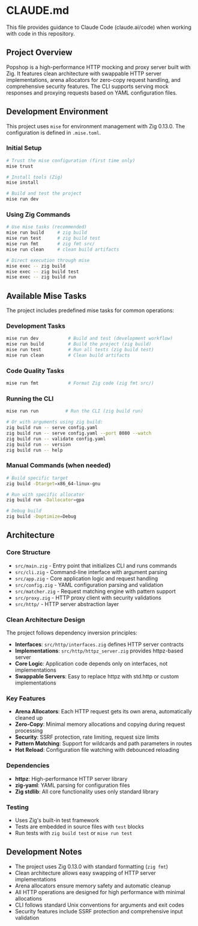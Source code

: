 # CLAUDE.md

This file provides guidance to Claude Code (claude.ai/code) when working with code in this repository.

## Project Overview

Popshop is a high-performance HTTP mocking and proxy server built with Zig. It features clean architecture with swappable HTTP server implementations, arena allocators for zero-copy request handling, and comprehensive security features. The CLI supports serving mock responses and proxying requests based on YAML configuration files.

## Development Environment

This project uses `mise` for environment management with Zig 0.13.0. The configuration is defined in `.mise.toml`.

### Initial Setup
```bash
# Trust the mise configuration (first time only)
mise trust

# Install tools (Zig)
mise install

# Build and test the project
mise run dev
```

### Using Zig Commands
```bash
# Use mise tasks (recommended)
mise run build     # zig build
mise run test      # zig build test
mise run fmt       # zig fmt src/
mise run clean     # clean build artifacts

# Direct execution through mise
mise exec -- zig build
mise exec -- zig build test
mise exec -- zig build run
```

## Available Mise Tasks

The project includes predefined mise tasks for common operations:

### Development Tasks
```bash
mise run dev           # Build and test (development workflow)
mise run build         # Build the project (zig build)
mise run test          # Run all tests (zig build test)
mise run clean         # Clean build artifacts
```

### Code Quality Tasks
```bash
mise run fmt           # Format Zig code (zig fmt src/)
```

### Running the CLI
```bash
mise run run          # Run the CLI (zig build run)

# Or with arguments using zig build:
zig build run -- serve config.yaml
zig build run -- serve config.yaml --port 8080 --watch
zig build run -- validate config.yaml
zig build run -- version
zig build run -- help
```

### Manual Commands (when needed)
```bash
# Build specific target
zig build -Dtarget=x86_64-linux-gnu

# Run with specific allocator
zig build run -Dallocator=gpa

# Debug build
zig build -Doptimize=Debug
```

## Architecture

### Core Structure
- `src/main.zig` - Entry point that initializes CLI and runs commands
- `src/cli.zig` - Command-line interface with argument parsing
- `src/app.zig` - Core application logic and request handling
- `src/config.zig` - YAML configuration parsing and validation
- `src/matcher.zig` - Request matching engine with pattern support
- `src/proxy.zig` - HTTP proxy client with security validations
- `src/http/` - HTTP server abstraction layer

### Clean Architecture Design
The project follows dependency inversion principles:
- **Interfaces**: `src/http/interfaces.zig` defines HTTP server contracts
- **Implementations**: `src/http/httpz_server.zig` provides httpz-based server
- **Core Logic**: Application code depends only on interfaces, not implementations
- **Swappable Servers**: Easy to replace httpz with std.http or custom implementations

### Key Features
- **Arena Allocators**: Each HTTP request gets its own arena, automatically cleaned up
- **Zero-Copy**: Minimal memory allocations and copying during request processing
- **Security**: SSRF protection, rate limiting, request size limits
- **Pattern Matching**: Support for wildcards and path parameters in routes
- **Hot Reload**: Configuration file watching with debounced reloading

### Dependencies
- **httpz**: High-performance HTTP server library
- **zig-yaml**: YAML parsing for configuration files
- **Zig stdlib**: All core functionality uses only standard library

### Testing
- Uses Zig's built-in test framework
- Tests are embedded in source files with `test` blocks
- Run tests with `zig build test` or `mise run test`

## Development Notes

- The project uses Zig 0.13.0 with standard formatting (`zig fmt`)
- Clean architecture allows easy swapping of HTTP server implementations
- Arena allocators ensure memory safety and automatic cleanup
- All HTTP operations are designed for high performance with minimal allocations
- CLI follows standard Unix conventions for arguments and exit codes
- Security features include SSRF protection and comprehensive input validation